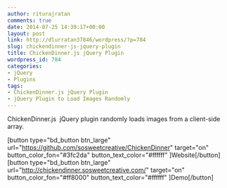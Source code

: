 ```yaml
---
author: riturajratan
comments: true
date: 2014-07-25 14:39:17+00:00
layout: post
link: http://dlurratan37846/wordpress/?p=784
slug: chickendinner-js-jquery-plugin
title: ChickenDinner.js jQuery Plugin
wordpress_id: 784
categories:
- jQuery
- Plugins
tags:
- ChickenDinner.js jQuery Plugin
- jQuery Plugin to Load Images Randomly
---
```


ChickenDinner.js  jQuery plugin randomly loads images from a client-side array.

[button type="bd_button btn_large" url="https://github.com/sosweetcreative/ChickenDinner" target="on" button_color_fon="#3fc2da" button_text_color="#ffffff" ]Website[/button]  [button type="bd_button btn_large" url="http://chickendinner.sosweetcreative.com/" target="on" button_color_fon="#ff8000" button_text_color="#ffffff" ]Demo[/button]
